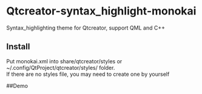 # Qtcreator-syntax_highlight-monokai
Syntax_highlighting theme for Qtcreator, support QML and C++   

## Install   
Put monokai.xml into share/qtcreator/styles or ~/.config/QtProject/qtcreator/styles/ folder.   
If there are no styles file, you may need to create one by yourself   

##Demo
